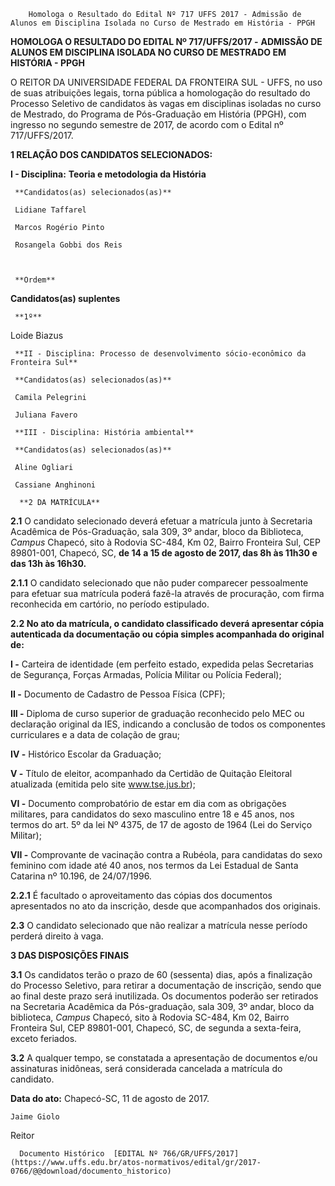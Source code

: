         Homologa o Resultado do Edital Nº 717 UFFS 2017 - Admissão de Alunos em Disciplina Isolada no Curso de Mestrado em História - PPGH  

**HOMOLOGA O RESULTADO DO EDITAL Nº 717/UFFS/2017 -** **ADMISSÃO DE ALUNOS EM DISCIPLINA ISOLADA NO CURSO DE MESTRADO EM HISTÓRIA - PPGH**

  

 O REITOR DA UNIVERSIDADE FEDERAL DA FRONTEIRA SUL - UFFS, no uso de suas atribuições legais, torna pública a homologação do resultado do Processo Seletivo de candidatos às vagas em disciplinas isoladas no curso de Mestrado, do Programa de Pós-Graduação em História (PPGH), com ingresso no segundo semestre de 2017, de acordo com o Edital nº 717/UFFS/2017.

  

 **1 RELAÇÃO DOS CANDIDATOS SELECIONADOS:**

 **I - Disciplina:** **Teoria e metodologia da História**

     **Candidatos(as) selecionados(as)**

     Lidiane Taffarel

     Marcos Rogério Pinto

     Rosangela Gobbi dos Reis

      

     **Ordem**

   **Candidatos(as) suplentes**

     **1º** 

   Loide Biazus

     **II - Disciplina: Processo de desenvolvimento sócio-econômico da Fronteira Sul**

     **Candidatos(as) selecionados(as)**

     Camila Pelegrini

     Juliana Favero

     **III - Disciplina: História ambiental**

     **Candidatos(as) selecionados(as)**

     Aline Ogliari

     Cassiane Anghinoni

      **2 DA MATRÍCULA**

 **2.1** O candidato selecionado deverá efetuar a matrícula junto à Secretaria Acadêmica de Pós-Graduação, sala 309, 3º andar, bloco da Biblioteca, *Campus* Chapecó, sito à Rodovia SC-484, Km 02, Bairro Fronteira Sul, CEP 89801-001, Chapecó, SC, **de 14 a 15 de agosto de 2017, das 8h às 11h30 e das 13h às 16h30.**

 **2.1.1** O candidato selecionado que não puder comparecer pessoalmente para efetuar sua matrícula poderá fazê-la através de procuração, com firma reconhecida em cartório, no período estipulado.

 **2.2 No ato da matrícula, o candidato classificado deverá apresentar cópia autenticada da documentação ou cópia simples acompanhada do original de:**

 **I -** Carteira de identidade (em perfeito estado, expedida pelas Secretarias de Segurança, Forças Armadas, Polícia Militar ou Polícia Federal);

 **II -** Documento de Cadastro de Pessoa Física (CPF);

 **III -** Diploma de curso superior de graduação reconhecido pelo MEC ou declaração original da IES, indicando a conclusão de todos os componentes curriculares e a data de colação de grau;

 **IV -** Histórico Escolar da Graduação;

 **V -** Título de eleitor, acompanhado da Certidão de Quitação Eleitoral atualizada (emitida pelo site www.tse.jus.br);

 **VI -** Documento comprobatório de estar em dia com as obrigações militares, para candidatos do sexo masculino entre 18 e 45 anos, nos termos do art. 5º da lei Nº 4375, de 17 de agosto de 1964 (Lei do Serviço Militar);

 **VII -** Comprovante de vacinação contra a Rubéola, para candidatas do sexo feminino com idade até 40 anos, nos termos da Lei Estadual de Santa Catarina nº 10.196, de 24/07/1996.

 **2.2.1** É facultado o aproveitamento das cópias dos documentos apresentados no ato da inscrição, desde que acompanhados dos originais.

 **2.3** O candidato selecionado que não realizar a matrícula nesse período perderá direito à vaga.

  **3 DAS DISPOSIÇÕES FINAIS**

 **3.1** Os candidatos terão o prazo de 60 (sessenta) dias, após a finalização do Processo Seletivo, para retirar a documentação de inscrição, sendo que ao final deste prazo será inutilizada. Os documentos poderão ser retirados na Secretaria Acadêmica da Pós-graduação, sala 309, 3º andar, bloco da biblioteca, *Campus* Chapecó, sito à Rodovia SC-484, Km 02, Bairro Fronteira Sul, CEP 89801-001, Chapecó, SC, de segunda a sexta-feira, exceto feriados.

 **3.2** A qualquer tempo, se constatada a apresentação de documentos e/ou assinaturas inidôneas, será considerada cancelada a matrícula do candidato.

   **Data do ato:** Chapecó-SC, 11 de agosto de 2017.   
 

    Jaime Giolo   
 Reitor 

      Documento Histórico  [EDITAL Nº 766/GR/UFFS/2017](https://www.uffs.edu.br/atos-normativos/edital/gr/2017-0766/@@download/documento_historico)     
      